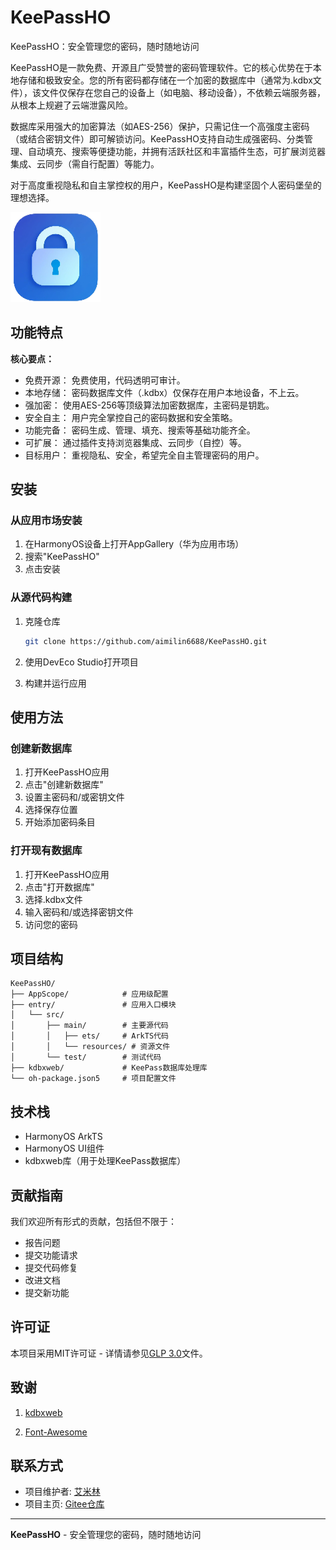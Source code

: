 # KeePassHO

KeePassHO：安全管理您的密码，随时随地访问

KeePassHO是一款免费、开源且广受赞誉的密码管理软件。它的核心优势在于本地存储和极致安全。您的所有密码都存储在一个加密的数据库中（通常为.kdbx文件），该文件仅保存在您自己的设备上（如电脑、移动设备），不依赖云端服务器，从根本上规避了云端泄露风险。

数据库采用强大的加密算法（如AES-256）保护，只需记住一个高强度主密码（或结合密钥文件）即可解锁访问。KeePassHO支持自动生成强密码、分类管理、自动填充、搜索等便捷功能，并拥有活跃社区和丰富插件生态，可扩展浏览器集成、云同步（需自行配置）等能力。

对于高度重视隐私和自主掌控权的用户，KeePassHO是构建坚固个人密码堡垒的理想选择。

![KeePassHO Logo](entry/src/main/resources/base/media/startIcon.png)

## 功能特点

**核心要点：**

- 免费开源： 免费使用，代码透明可审计。
- 本地存储： 密码数据库文件（.kdbx）仅保存在用户本地设备，不上云。
- 强加密： 使用AES-256等顶级算法加密数据库，主密码是钥匙。
- 安全自主： 用户完全掌控自己的密码数据和安全策略。
- 功能完备： 密码生成、管理、填充、搜索等基础功能齐全。
- 可扩展： 通过插件支持浏览器集成、云同步（自控）等。
- 目标用户： 重视隐私、安全，希望完全自主管理密码的用户。

## 安装

### 从应用市场安装

1. 在HarmonyOS设备上打开AppGallery（华为应用市场）
2. 搜索"KeePassHO"
3. 点击安装

### 从源代码构建

1. 克隆仓库
   ```bash
   git clone https://github.com/aimilin6688/KeePassHO.git
   ```

2. 使用DevEco Studio打开项目

3. 构建并运行应用

## 使用方法

### 创建新数据库

1. 打开KeePassHO应用
2. 点击"创建新数据库"
3. 设置主密码和/或密钥文件
4. 选择保存位置
5. 开始添加密码条目

### 打开现有数据库

1. 打开KeePassHO应用
2. 点击"打开数据库"
3. 选择.kdbx文件
4. 输入密码和/或选择密钥文件
5. 访问您的密码

## 项目结构

```
KeePassHO/
├── AppScope/            # 应用级配置
├── entry/               # 应用入口模块
│   └── src/
│       ├── main/        # 主要源代码
│       │   ├── ets/     # ArkTS代码
│       │   └── resources/ # 资源文件
│       └── test/        # 测试代码
├── kdbxweb/             # KeePass数据库处理库
└── oh-package.json5     # 项目配置文件
```

## 技术栈

- HarmonyOS ArkTS
- HarmonyOS UI组件
- kdbxweb库（用于处理KeePass数据库）

## 贡献指南

我们欢迎所有形式的贡献，包括但不限于：

- 报告问题
- 提交功能请求
- 提交代码修复
- 改进文档
- 提交新功能

## 许可证

本项目采用MIT许可证 - 详情请参见[GLP 3.0](LICENSE)文件。

## 致谢
1. [kdbxweb](https://github.com/keeweb/kdbxweb)

2. [Font-Awesome](https://github.com/FortAwesome/Font-Awesome/tree/7.x)


## 联系方式

- 项目维护者: [艾米林](mailto:aimilin@yeah.net)
- 项目主页: [Gitee仓库](https://gitee.com/milin/kee-pass-ho/)

---

**KeePassHO** - 安全管理您的密码，随时随地访问